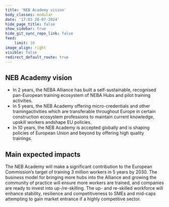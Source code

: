 ```yaml
---
title: 'NEB Academy vision'
body_classes: modular
date: '17:03 28-07-2024'
hide_page_title: false
show_sidebar: true
hide_git_sync_repo_link: false
feed:
    limit: 10
image_align: right
visible: false
redirect_default_route: true
---
```


## NEB Academy vision

* In 2 years, the NEBA Alliance has built a self-sustainable, recognised pan-European training ecosystem of NEBA Hubs and pilot training activities.
* In 5 years, the NEB Academy offering micro-credentials and other trainingactivities which are transferable throughout Europe in certain construction ecosystem professions to maintain current knowledge, upskill workers andshape EU policies.
* In 10 years, the NEB Academy is accepted globally and is shaping policies of European Union and beyond by offering high quality trainings.


## Main expected impacts

The NEB Academy will make a significant contribution to the European Commission’s target of training 3 million workers in 5 years by 2030. The business model for bringing more hubs into the Alliance and growing the community of practice will ensure more workers are trained, and companies are ready to invest into up-/re-skilling. The up- and re-skilled workforce will enhance stability, resilience and competitiveness to SMEs and mid-caps attempting to gain market entrance if a highly competitive sector.